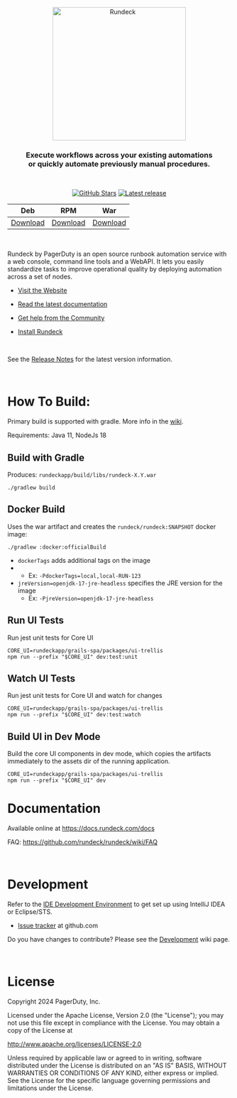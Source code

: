 <p align="center">
<a href="https://www.rundeck.com">
  <picture>
    <source media="(prefers-color-scheme: dark)" srcset="https://www.rundeck.com/hubfs/Pager%20Duty%20Branding/RundeckbyPagerDutyDM.svg" width="300">
    <source media="(prefers-color-scheme: light)" srcset="https://www.rundeck.com/hubfs/Pager%20Duty%20Branding/RundeckbyPagerDuty.svg" width="300">
    <img alt="Rundeck">
  </picture>
</a>
</p>

<h3 align="center">Execute workflows across your existing automations<br /> or quickly automate previously manual procedures.</h3>

<br />
<p align="center">
<a href="https://github.com/rundeck/rundeck/"><img src="https://img.shields.io/github/stars/rundeck/rundeck?style=social" alt="GitHub Stars"></a>
<a href="https://github.com/rundeck/rundeck/releases/latest"><img src="https://img.shields.io/github/release/rundeck/rundeck.svg" alt="Latest release"></a>

<div align="center">

| Deb                                           | RPM                                           | War                                           |
| --------------------------------------------- | --------------------------------------------- | --------------------------------------------- |
| [Download](https://www.rundeck.com/downloads) | [Download](https://www.rundeck.com/downloads) | [Download](https://www.rundeck.com/downloads) |

</div>

<br />

Rundeck by PagerDuty is an open source runbook automation service with a web console, command line tools and a WebAPI. It lets you easily standardize tasks to improve operational quality by deploying automation across a set of nodes.

- [Visit the Website](https://www.rundeck.com)

- [Read the latest documentation](https://docs.rundeck.com/docs/)

- [Get help from the Community](https://community.pagerduty.com/ask-a-product-question-2)

- [Install Rundeck](https://docs.rundeck.com/docs/administration/install/installing-rundeck.html)

<br />

See the [Release Notes](https://docs.rundeck.com/docs/history/) for the latest version information.

<br />

# How To Build:

Primary build is supported with gradle. More info in the [wiki](https://github.com/rundeck/rundeck/wiki/Building-and-Testing).

Requirements: Java 11, NodeJs 18

## Build with Gradle

Produces: `rundeckapp/build/libs/rundeck-X.Y.war`

    ./gradlew build

## Docker Build

Uses the war artifact and creates the `rundeck/rundeck:SNAPSHOT` docker image:

```
./gradlew :docker:officialBuild
```

- `dockerTags` adds additional tags on the image
-   - Ex: `-PdockerTags=local,local-RUN-123`
- `jreVersion=openjdk-17-jre-headless` specifies the JRE version for the image
  - Ex: `-PjreVersion=openjdk-17-jre-headless`

## Run UI Tests

Run jest unit tests for Core UI

```shell
CORE_UI=rundeckapp/grails-spa/packages/ui-trellis
npm run --prefix "$CORE_UI" dev:test:unit
```

## Watch UI Tests

Run jest unit tests for Core UI and watch for changes

```shell
CORE_UI=rundeckapp/grails-spa/packages/ui-trellis
npm run --prefix "$CORE_UI" dev:test:watch
```


## Build UI in Dev Mode

Build the core UI components in dev mode, which copies the artifacts immediately to the 
assets dir of the running application.

```shell
CORE_UI=rundeckapp/grails-spa/packages/ui-trellis
npm run --prefix "$CORE_UI" dev
```

# Documentation

Available online at <https://docs.rundeck.com/docs>

FAQ: <https://github.com/rundeck/rundeck/wiki/FAQ>

<br />

# Development

Refer to the [IDE Development Environment](https://github.com/rundeck/rundeck/wiki/IDE-Development-Environment) to get set up using IntelliJ IDEA or Eclipse/STS.

- [Issue tracker](https://github.com/rundeck/rundeck/issues) at github.com

Do you have changes to contribute? Please see the [Development](https://github.com/rundeck/rundeck/wiki/Development) wiki page.

<br />

# License

Copyright 2024 PagerDuty, Inc.

Licensed under the Apache License, Version 2.0 (the "License");
you may not use this file except in compliance with the License.
You may obtain a copy of the License at

http://www.apache.org/licenses/LICENSE-2.0

Unless required by applicable law or agreed to in writing, software
distributed under the License is distributed on an "AS IS" BASIS,
WITHOUT WARRANTIES OR CONDITIONS OF ANY KIND, either express or implied.
See the License for the specific language governing permissions and
limitations under the License.

<!-- Updated on 2025-08-28 12:40:35 by automated script -->

